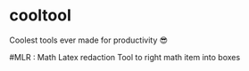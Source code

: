 # cooltool
Coolest tools ever made for productivity 😎

#MLR : Math Latex redaction
Tool to right math item into boxes
